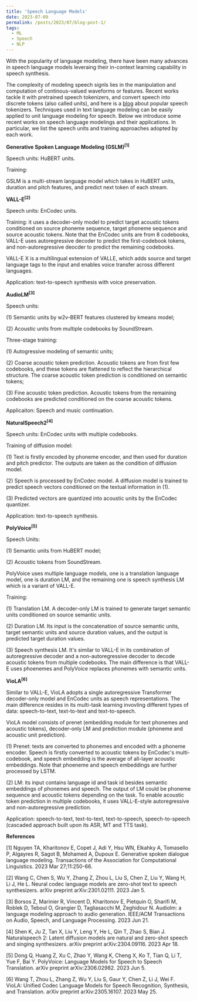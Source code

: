 ```yaml
---
title: 'Speech Language Models'
date: 2023-07-09
permalink: /posts/2023/07/blog-post-1/
tags:
  - ML
  - Speech
  - NLP
---
```



With the popularity of language modeling, there have been many advances in speech language models leveraing their in-context learning capability in speech synthesis.

The complexity of modeling speech signls lies in the manipulation and computation of continous-valued waveforms or features. Recent works tackle it with pretrained speech tokenizers, and convert speech into discrete tokens (also called units), and here is a [blog](https://hongyugong.github.io/posts/2023/07/blog-post-1/) about popular speech tokenizers. Techniques used in text language modeling can be easily applied to unit language modeling for speech. Below we introduce some recent works on speech language modelings and their applications. In particular, we list the speech units and training approaches adopted by each work.


**Generative Spoken Language Modeling (GSLM)<sup>[1]</sup>**


Speech units: HuBERT units.

Training:

GSLM is a multi-stream language model which takes in HuBERT units, duration and pitch features, and predict next token of each stream.


**VALL-E<sup>[2]</sup>**

Speech units: EnCodec units.

Training: it uses a decoder-only model to predict target acoustic tokens conditioned on source phoneme sequence, target phoneme sequence and source acoustic tokens. Note that the EnCodec units are from 8 codebooks, VALL-E uses autoregressive decoder to predict the first-codebook tokens, and non-autoregressive deocder to predict the remaining codebooks.

VALL-E X is a multilingual extension of VALLE, which adds source and target language tags to the input and enables voice transfer across different languages.

Application: text-to-speech synthesis with voice preservation.


**AudioLM<sup>[3]</sup>**

Speech units:

(1) Semantic units by w2v-BERT features clustered by kmeans model;

(2) Acoustic units from multiple codebooks by SoundStream.

Three-stage training: 

(1) Autogressive modeling of semantic units;

(2) Coarse acoustic token prediction. Acoustic tokens are from first few codebooks, and these tokens are flattened to reflect the hierarchical structure. The coarse acoustic token prediction is conditioned on semantic tokens;

(3) Fine acoustic token prediction. Acoustic tokens from the remaining codebooks are predicted conditioned on the coarse acoustic tokens.

Applicaiton: Speech and music continuation.


**NaturalSpeech2<sup>[4]</sup>**

Speech units: EnCodec units with multiple codebooks.

Training of diffusion model:

(1) Text is firstly encoded by phoneme encoder, and then used for duration and pitch predictor. The outputs are taken as the condition of diffusion model.

(2) Speech is processed by EnCodec model. A diffusion model is trained to predict speech vectors conditioned on the textual information in (1).

(3) Predicted vectors are quantized into acoustic units by the EnCodec quantizer.

Application: text-to-speech synthesis.


**PolyVoice<sup>[5]</sup>**

Speech Units: 

(1) Semantic units from HuBERT model;

(2) Acoustic tokens from SoundStream.

PolyVoice uses multiple language models, one is a translation language model, one is duration LM, and the remaining one is speech synthesis LM which is a variant of VALL-E.

Training: 

(1) Translation LM. A decoder-only LM is trained to generate target semantic units conditioned on source semantic units.

(2) Duration LM. Its input is the concatenation of source semantic units, target semantic units and source duration values, and the output is predicted target duration values.

(3) Speech synthesis LM. It's similar to VALL-E in its combination of autoregressive decoder and a non-autoregressive decoder to decode acoustic tokens from multiple codebooks. The main difference is that VALL-E uses phoenemes and PolyVoice replaces phonemes with semantic units.


**VioLA<sup>[6]</sup>**

Similar to VALL-E, VioLA adopts a single autoregressive Transformer decoder-only model and EnCodec units as speech representations. The main difference resides in its multi-task learning invovling different types of data: speech-to-text, text-to-text and text-to-speech.

VioLA model consists of prenet (embedding module for text phonemes and acoustic tokens), decoder-only LM and prediction module (phoneme and acoustic unit prediction).

(1) Prenet: texts are converted to phonemes and encoded with a phoneme encoder. Speech is firstly converted to acoustic tokens by EnCodec's multi-codebook, and speech embedding is the average of all-layer acoustic embeddings. Note that phoeneme and speech embeddings are further processed by LSTM.

(2) LM: its input contains language id and task id besides semantic embeddings of phonemes and speech. The output of LM could be phoneme sequence and acoustic tokens depending on the task. To enable acoustic token prediction in multiple codebooks, it uses VALL-E-style autoregressive and non-autoregressive prediction.

Application: speech-to-text, text-to-text, text-to-speech, speech-to-speech (cascaded approach built upon its ASR, MT and TTS task).


**References**

[1] Nguyen TA, Kharitonov E, Copet J, Adi Y, Hsu WN, Elkahky A, Tomasello P, Algayres R, Sagot B, Mohamed A, Dupoux E. Generative spoken dialogue language modeling. Transactions of the Association for Computational Linguistics. 2023 Mar 27;11:250-66.

[2] Wang C, Chen S, Wu Y, Zhang Z, Zhou L, Liu S, Chen Z, Liu Y, Wang H, Li J, He L. Neural codec language models are zero-shot text to speech synthesizers. arXiv preprint arXiv:2301.02111. 2023 Jan 5.

[3] Borsos Z, Marinier R, Vincent D, Kharitonov E, Pietquin O, Sharifi M, Roblek D, Teboul O, Grangier D, Tagliasacchi M, Zeghidour N. Audiolm: a language modeling approach to audio generation. IEEE/ACM Transactions on Audio, Speech, and Language Processing. 2023 Jun 21.

[4] Shen K, Ju Z, Tan X, Liu Y, Leng Y, He L, Qin T, Zhao S, Bian J. Naturalspeech 2: Latent diffusion models are natural and zero-shot speech and singing synthesizers. arXiv preprint arXiv:2304.09116. 2023 Apr 18.

[5] Dong Q, Huang Z, Xu C, Zhao Y, Wang K, Cheng X, Ko T, Tian Q, Li T, Yue F, Bai Y. PolyVoice: Language Models for Speech to Speech Translation. arXiv preprint arXiv:2306.02982. 2023 Jun 5.

[6] Wang T, Zhou L, Zhang Z, Wu Y, Liu S, Gaur Y, Chen Z, Li J, Wei F. VioLA: Unified Codec Language Models for Speech Recognition, Synthesis, and Translation. arXiv preprint arXiv:2305.16107. 2023 May 25.



